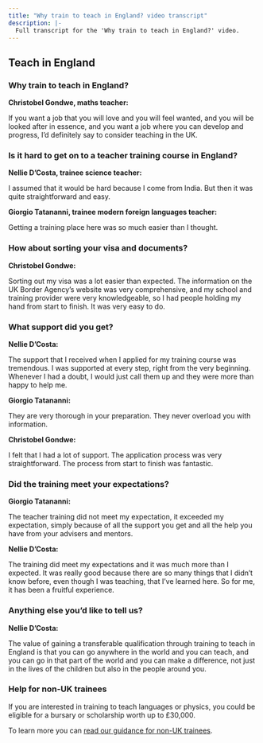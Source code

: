 ```yaml
---
title: "Why train to teach in England? video transcript"
description: |-
  Full transcript for the 'Why train to teach in England?' video.
---
```

## Teach in England

###  Why train to teach in England? 

**Christobel Gondwe, maths teacher:**

If you want a job that you will love and you will feel wanted, and you will be looked after in essence, and you want a job where you can develop and progress, I’d definitely say to consider teaching in the UK. 

### Is it hard to get on to a teacher training course in England? 

**Nellie D’Costa, trainee science teacher:**

I assumed that it would be hard because I come from India. But then it was quite straightforward and easy. 

**Giorgio Tatananni, trainee modern foreign languages teacher:**

Getting a training place here was so much easier than I thought. 

### How about sorting your visa and documents? 

**Christobel Gondwe:**

Sorting out my visa was a lot easier than expected. The information on the UK Border Agency’s website was very comprehensive, and my school and training provider were very knowledgeable, so I had people holding my hand from start to finish. It was very easy to do. 

### What support did you get? 

**Nellie D’Costa:**

The support that I received when I applied for my training course was tremendous. I was supported at every step, right from the very beginning. Whenever I had a doubt, I would just call them up and they were more than happy to help me. 

**Giorgio Tatananni:**

They are very thorough in your preparation. They never overload you with information. 

**Christobel Gondwe:**

I felt that I had a lot of support. The application process was very straightforward. The process from start to finish was fantastic. 

### Did the training meet your expectations? 

**Giorgio Tatananni:**

The teacher training did not meet my expectation, it exceeded my expectation, simply because of all the support you get and all the help you have from your advisers and mentors. 

**Nellie D’Costa:**

The training did meet my expectations and it was much more than I expected. It was really good because there are so many things that I didn’t know before, even though I was teaching, that I’ve learned here. So for me, it has been a fruitful experience. 

### Anything else you’d like to tell us? 

**Nellie D’Costa:**

The value of gaining a transferable qualification through training to teach in England is that you can go anywhere in the world and you can teach, and you can go in that part of the world and you can make a difference, not just in the lives of the children but also in the people around you. 

### Help for non-UK trainees 

If you are interested in training to teach languages or physics, you could be eligible for a bursary or scholarship worth up to £30,000. 

To learn more you can [read our guidance for non-UK trainees](/non-uk-teachers/train-to-teach-in-england-as-an-international-student).
